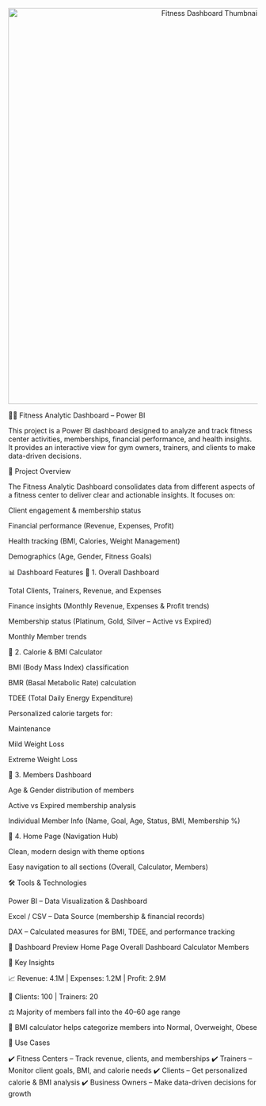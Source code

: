 <p align="center">
  <img src="C:\Users\dhubb\OneDrive\Desktop\power bi\fitness\Screenshot 2025-09-04 141931.png" alt="Fitness Dashboard Thumbnail" width="800">
</p>

🏋️‍♂️ Fitness Analytic Dashboard – Power BI

This project is a Power BI dashboard designed to analyze and track fitness center activities, memberships, financial performance, and health insights.
It provides an interactive view for gym owners, trainers, and clients to make data-driven decisions.

📌 Project Overview

The Fitness Analytic Dashboard consolidates data from different aspects of a fitness center to deliver clear and actionable insights.
It focuses on:

Client engagement & membership status

Financial performance (Revenue, Expenses, Profit)

Health tracking (BMI, Calories, Weight Management)

Demographics (Age, Gender, Fitness Goals)

📊 Dashboard Features
🔹 1. Overall Dashboard

Total Clients, Trainers, Revenue, and Expenses

Finance insights (Monthly Revenue, Expenses & Profit trends)

Membership status (Platinum, Gold, Silver – Active vs Expired)

Monthly Member trends

🔹 2. Calorie & BMI Calculator

BMI (Body Mass Index) classification

BMR (Basal Metabolic Rate) calculation

TDEE (Total Daily Energy Expenditure)

Personalized calorie targets for:

Maintenance

Mild Weight Loss

Extreme Weight Loss

🔹 3. Members Dashboard

Age & Gender distribution of members

Active vs Expired membership analysis

Individual Member Info (Name, Goal, Age, Status, BMI, Membership %)

🔹 4. Home Page (Navigation Hub)

Clean, modern design with theme options

Easy navigation to all sections (Overall, Calculator, Members)

🛠 Tools & Technologies

Power BI – Data Visualization & Dashboard

Excel / CSV – Data Source (membership & financial records)

DAX – Calculated measures for BMI, TDEE, and performance tracking

📸 Dashboard Preview
Home Page	Overall Dashboard	Calculator	Members

	
	
	
🚀 Key Insights

📈 Revenue: 4.1M | Expenses: 1.2M | Profit: 2.9M

👥 Clients: 100 | Trainers: 20

⚖️ Majority of members fall into the 40–60 age range

💪 BMI calculator helps categorize members into Normal, Overweight, Obese

🎯 Use Cases

✔️ Fitness Centers – Track revenue, clients, and memberships
✔️ Trainers – Monitor client goals, BMI, and calorie needs
✔️ Clients – Get personalized calorie & BMI analysis
✔️ Business Owners – Make data-driven decisions for growth
